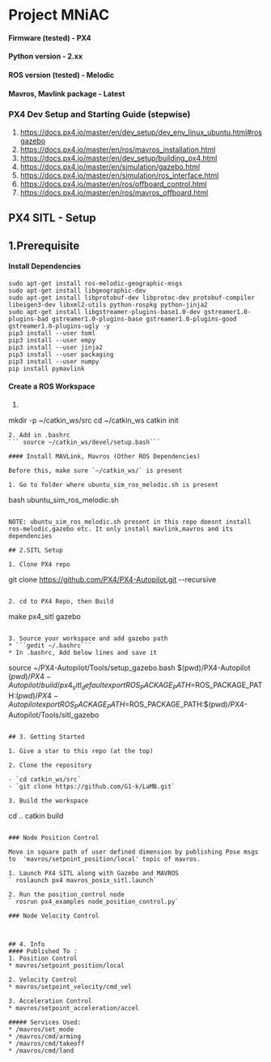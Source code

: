 # Project MNiAC

#### Firmware (tested) - PX4 
#### Python version - 2.xx
#### ROS version (tested) - Melodic
#### Mavros, Mavlink package - Latest

### PX4 Dev Setup and Starting Guide (stepwise)
1. https://docs.px4.io/master/en/dev_setup/dev_env_linux_ubuntu.html#rosgazebo
2. https://docs.px4.io/master/en/ros/mavros_installation.html
3. https://docs.px4.io/master/en/dev_setup/building_px4.html
4. https://docs.px4.io/master/en/simulation/gazebo.html
5. https://docs.px4.io/master/en/simulation/ros_interface.html
6. https://docs.px4.io/master/en/ros/offboard_control.html
7. https://docs.px4.io/master/en/ros/mavros_offboard.html


## PX4 SITL - Setup

## 1.Prerequisite

#### Install Dependencies
```
sudo apt-get install ros-melodic-geographic-msgs
sudo apt-get install libgeographic-dev 
sudo apt-get install libprotobuf-dev libprotoc-dev protobuf-compiler libeigen3-dev libxml2-utils python-rospkg python-jinja2
sudo apt-get install libgstreamer-plugins-base1.0-dev gstreamer1.0-plugins-bad gstreamer1.0-plugins-base gstreamer1.0-plugins-good gstreamer1.0-plugins-ugly -y
pip3 install --user toml
pip3 install --user empy
pip3 install --user jinja2
pip3 install --user packaging
pip3 install --user numpy
pip install pymavlink
```
#### Create a ROS Workspace
1. ```
mkdir -p ~/catkin_ws/src
cd ~/catkin_ws
catkin init
```
2. Add in .bashrc
``` source ~/catkin_ws/devel/setup.bash```

#### Install MAVLink, Mavros (Other ROS Dependencies)

Before this, make sure `~/catkin_ws/` is present

1. Go to folder where ubuntu_sim_ros_melodic.sh is present
```
bash ubuntu_sim_ros_melodic.sh
```

NOTE: ubuntu_sim_ros_melodic.sh present in this repo doesnt install ros-melodic,gazebo etc. It only install mavlink,mavros and its dependencies

## 2.SITL Setup 

1. Clone PX4 repo
```
git clone https://github.com/PX4/PX4-Autopilot.git --recursive
```

2. cd to PX4 Repo, then Build 

```
make px4_sitl gazebo
```

3. Source your workspace and add gazebo path
* ```gedit ~/.bashrc```
* In .bashrc, Add below lines and save it
```
source ~/PX4-Autopilot/Tools/setup_gazebo.bash $(pwd)/PX4-Autopilot $(pwd)/PX4-Autopilot/build/px4_sitl_default
export ROS_PACKAGE_PATH=$ROS_PACKAGE_PATH:$(pwd)/PX4-Autopilot
export ROS_PACKAGE_PATH=$ROS_PACKAGE_PATH:$(pwd)/PX4-Autopilot/Tools/sitl_gazebo
```

## 3. Getting Started

1. Give a star to this repo (at the top) 

2. Clone the repository

- `cd catkin_ws/src`
- `git clone https://github.com/G1-k/LaMB.git`

3. Build the workspace
```
cd ..
catkin build
```

### Node Position Control

Move in square path of user defined dimension by publishing Pose msgs to  'mavros/setpoint_position/local' topic of mavros.

1. Launch PX4 SITL along with Gazebo and MAVROS
` roslaunch px4 mavros_posix_sitl.launch`

2. Run the position_control node
` rosrun px4_examples node_position_control.py`

### Node Velocity Control
 


## 4. Info
#### Published To :
1. Position Control
* mavros/setpoint_position/local

2. Velocity Control
* mavros/setpoint_velocity/cmd_vel

3. Acceleration Control
* mavros/setpoint_acceleration/accel

##### Services Used:
* /mavros/set_mode
* /mavros/cmd/arming
* /mavros/cmd/takeoff
* /mavros/cmd/land

